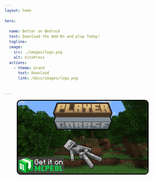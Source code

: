 ```yaml
---
layout: home

hero:

  name: Better on Bedrock
  text: Download the Add-On and play Today!
  tagline: 
  image:
    src: ./images/logo.png
    alt: VitePress
  actions:
    - theme: brand
      text: Download
      link: /docs/images/logo.png 


---
```



<script setup>
import Post from './components/Post.vue'
</script>

<post align="center" title="Check my other work!" link="https://mcpedl.com/player-corpse/">
<p align="center">
   <img src="./images/plater_corpse_update_new.png"
	alt="alternative text"
	pixelated="true"
	width=420
  style="border-radius: 10px; outline-style: solid; outline-color:black">
</p>
</post>

<template>
    <div class="post">
        <link rel="stylesheet" href="https://cdnjs.cloudflare.com/ajax/libs/font-awesome/4.7.0/css/font-awesome.min.css">
<button class="btn"><i class="fa fa-download"></i> Download</button>
<button class="btn" style="width:100%"><i class="fa fa-download"></i> Download</button>
    </div>
</template>

<style scoped>
   /* Style buttons */
.btn {
  background-color: DodgerBlue;
  border: none;
  color: white;
  padding: 12px 30px;
  cursor: pointer;
  font-size: 20px;
}

/* Darker background on mouse-over */
.btn:hover {
  background-color: RoyalBlue;
}
</style>